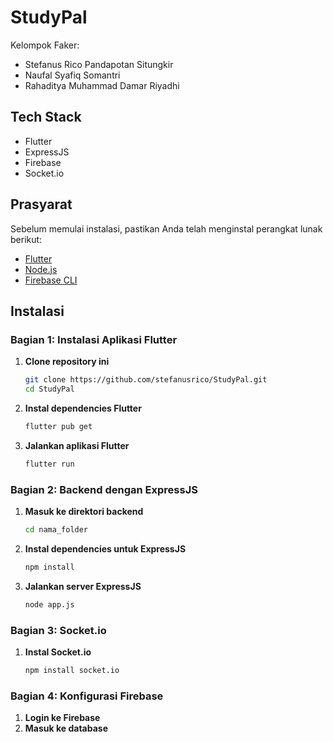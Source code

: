 # StudyPal

Kelompok Faker:
- Stefanus Rico Pandapotan Situngkir
- Naufal Syafiq Somantri
- Rahaditya Muhammad Damar Riyadhi

## Tech Stack
- Flutter
- ExpressJS
- Firebase
- Socket.io

## Prasyarat
Sebelum memulai instalasi, pastikan Anda telah menginstal perangkat lunak berikut:
- [Flutter](https://flutter.dev/docs/get-started/install)
- [Node.js](https://nodejs.org/)
- [Firebase CLI](https://firebase.google.com/docs/cli)

## Instalasi

### Bagian 1: Instalasi Aplikasi Flutter

1. **Clone repository ini**
   ```bash
   git clone https://github.com/stefanusrico/StudyPal.git
   cd StudyPal

2. **Instal dependencies Flutter**
   ```bash
   flutter pub get
3. **Jalankan aplikasi Flutter**
   ```bash
   flutter run

 ### Bagian 2: Backend dengan ExpressJS
 
 1. **Masuk ke direktori backend**
    ```bash
    cd nama_folder
 2. **Instal dependencies untuk ExpressJS**
    ```bash
    npm install
 3. **Jalankan server ExpressJS**
    ```bash
    node app.js

### Bagian 3: Socket.io

 1. **Instal Socket.io**
    ```bash
    npm install socket.io

### Bagian 4: Konfigurasi Firebase

 1. **Login ke Firebase**
 2. **Masuk ke database**
